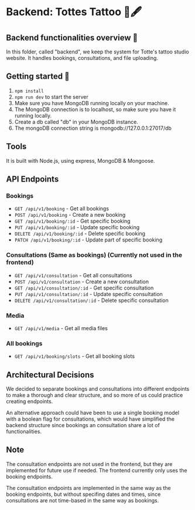 # Backend: Tottes Tattoo 🎨🖋️

## Backend functionalities overview 🌟

In this folder, called "backend", we keep the system for Totte's tattoo studio website. It handles bookings, consultations, and file uploading.

## Getting started 🚀

1. `npm install`
2. `npm run dev` to start the server
3. Make sure you have MongoDB running locally on your machine.
4. The MongoDB connection is to localhost, so make sure you have it running locally.
5. Create a db called "db" in your MongoDB instance.
6. The mongoDB connection string is mongodb://127.0.0.1:27017/db

## Tools

It is built with Node.js, using express, MongoDB & Mongoose.

## API Endpoints

### Bookings

- `GET /api/v1/booking` - Get all bookings
- `POST /api/v1/booking` - Create a new booking
- `GET /api/v1/booking/:id` - Get specific booking
- `PUT /api/v1/booking/:id` - Update specific booking
- `DELETE /api/v1/booking/:id` - Delete specific booking
- `PATCH /api/v1/booking/:id` - Update part of specific booking

### Consultations (Same as bookings) (Currently not used in the frontend)

- `GET /api/v1/consultation` - Get all consultations
- `POST /api/v1/consultation` - Create a new consultation
- `GET /api/v1/consultation/:id` - Get specific consultation
- `PUT /api/v1/consultation/:id` - Update specific consultation
- `DELETE /api/v1/consultation/:id` - Delete specific consultation

### Media

- `GET /api/v1/media` - Get all media files

### All bookings

- `GET /api/v1/booking/slots` - Get all booking slots

## Architectural Decisions

We decided to separate bookings and consultations into different endpoints to make a thorough and clear structure, and so more of us could practice creating endpoints.

An alternative approach could have been to use a single booking model with a boolean flag for consultations, which would have simplified the backend structure since bookings an consultation share a lot of functionalities.

## Note

The consultation endpoints are not used in the frontend, but they are implemented for future use if needed. The frontend currently only uses the booking endpoints.

The consultation endpoints are implemented in the same way as the booking endpoints, but without specifing dates and times, since consultations are not time-based in the same way as bookings.
